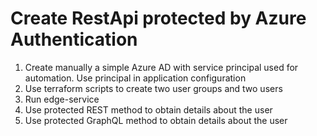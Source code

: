 # Create RestApi protected by Azure Authentication

1. Create manually a simple Azure AD with service principal used for automation. Use principal in application configuration
2. Use terraform scripts to create two user groups and two users
3. Run edge-service
4. Use protected REST method to obtain details about the user
5. Use protected GraphQL method to obtain details about the user